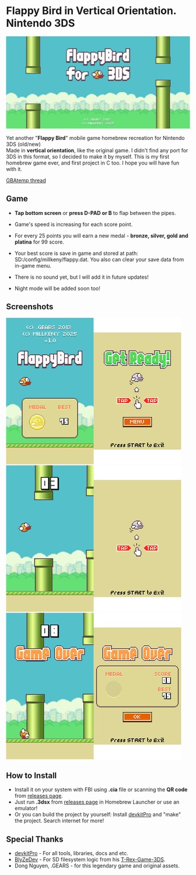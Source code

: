 # **Flappy Bird** in Vertical Orientation. **Nintendo 3DS**

![Game Banner](/assets/banner_page.png)  

Yet another "**Flappy Bird**" mobile game homebrew recreation for Nintendo 3DS (old/new)  
Made in **vertical orientation**, like the original game. I didn't find any port for 3DS in this format, so I decided to make it by myself. This is my first homebrew game ever, and first project in C too. I hope you will have fun with it.  
  
[GBAtemp thread](https://gbatemp.net/threads/flappy-bird-in-vertical-orientation.672726)

## Game

*   **Tap bottom screen** or **press D-PAD or B** to flap between the pipes.
*   Game's speed is increasing for each score point.
*   For every 25 points you will earn a new medal - **bronze, silver, gold and platina** for 99 score.
*   Your best score is save in game and stored at path: SD:/config/millkeny/flappy.dat. You also can clear your save data from in-game menu.
  
*   There is no sound yet, but I will add it in future updates!
*   Night mode will be added soon too!

## Screenshots

![1](/assets/1.png)  
![2](/assets/2.png)  
![3](/assets/3.png)

## How to Install

*   Install it on your system with FBI using **.cia** file or scanning the **QR code** from [releases page](https://github.com/MillKeny/flappy/releases).
*   Just run **.3dsx** from [releases page](https://github.com/MillKeny/flappy/releases) in Homebrew Launcher or use an emulator!
*   Or you can build the project by yourself: Install [devkitPro](https://github.com/devkitPro/installer/releases) and "make" the project. Search internet for more!

## Special Thanks

*   [devkitPro](https://github.com/devkitPro) - For all tools, libraries, docs and etc.
*   [BlyZeDev](https://github.com/BlyZeDev) - For SD filesystem logic from his [T-Rex-Game-3DS](https://github.com/BlyZeDev/T-Rex-Game-3DS).
*   Dong Nguyen, .GEARS - for this legendary game and original assets.
